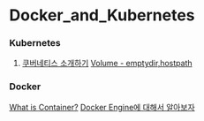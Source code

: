 # Docker_and_Kubernetes

### Kubernetes ###
1. [쿠버네티스 소개하기](https://chaaaaewoncode.tistory.com/53)
[Volume - emptydir,hostpath](https://chaaaaewoncode.tistory.com/46)

### Docker ###
[What is Container?](https://chaaaaewoncode.tistory.com/55)
[Docker Engine에 대해서 알아보자](https://chaaaaewoncode.tistory.com/54)


